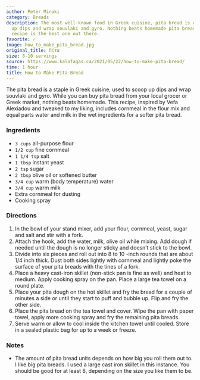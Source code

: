 ```yaml
---
author: Peter Minaki
category: Breads
description: The most well-known food in Greek cuisine, pita bread is used to scoop
  up dips and wrap souvlaki and gyro. Nothing beats homemade pita bread, and this
  recipe is the best one out there.
favorite: ✓
image: how_to_make_pita_bread.jpg
original_title: Πίτα
size: 8-10 servings
source: https://www.kalofagas.ca/2021/05/22/how-to-make-pita-bread/
time: 1 hour
title: How to Make Pita Bread
---
```

The pita bread is a staple in Greek cuisine, used to scoop up dips and wrap souvlaki and gyro. While you can buy pita bread from your local grocer or Greek market, nothing beats homemade. This recipe, inspired by Vefa Alexiadou and tweaked to my liking, includes cornmeal in the flour mix and equal parts water and milk in the wet ingredients for a softer pita bread.

### Ingredients

* `3 cups` all-purpose flour
* `1/2 cup` fine cornmeal
* `1 1/4 tsp` salt
* `1 tbsp` instant yeast
* `2 tsp` sugar
* `2 tbsp` olive oil or softened butter
* `3/4 cup` warm (body temperature) water
* `3/4 cup` warm milk
* Extra cornmeal for dusting
* Cooking spray

### Directions

1. In the bowl of your stand mixer, add your flour, cornmeal, yeast, sugar and salt and stir with a fork.
2. Attach the hook, add the water, milk, olive oil while mixing. Add dough if needed until the dough is no longer sticky and doesn’t stick to the bowl.
3. Divide into six pieces and roll out into 8 to 10 -inch rounds that are about 1/4 inch thick. Dust both sides lightly with cornmeal and lightly poke the surface of your pita breads with the tines of a fork.
4. Place a heavy cast-iron skillet (non-stick pan is fine as well) and heat to medium. Apply cooking spray on the pan. Place a large tea towel on a round plate.
5. Place your pita dough on the hot skillet and fry the bread for a couple of minutes a side or until they start to puff and bubble up. Flip and fry the other side.
6. Place the pita bread on the tea towel and cover. Wipe the pan with paper towel, apply more cooking spray and fry the remaining pita breads.
7. Serve warm or allow to cool inside the kitchen towel until cooled. Store in a sealed plastic bag for up to a week or freeze.

### Notes

- The amount of pita bread units depends on how big you roll them out to. I like big pita breads. I used a large cast iron skillet in this instance. You should be good for at least 8, depending on the size you like them to be.